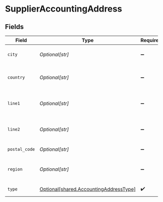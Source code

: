 # SupplierAccountingAddress


## Fields

| Field                                                                                      | Type                                                                                       | Required                                                                                   | Description                                                                                |
| ------------------------------------------------------------------------------------------ | ------------------------------------------------------------------------------------------ | ------------------------------------------------------------------------------------------ | ------------------------------------------------------------------------------------------ |
| `city`                                                                                     | *Optional[str]*                                                                            | :heavy_minus_sign:                                                                         | City of the customer address.                                                              |
| `country`                                                                                  | *Optional[str]*                                                                            | :heavy_minus_sign:                                                                         | Country of the customer address.                                                           |
| `line1`                                                                                    | *Optional[str]*                                                                            | :heavy_minus_sign:                                                                         | Line 1 of the customer address.                                                            |
| `line2`                                                                                    | *Optional[str]*                                                                            | :heavy_minus_sign:                                                                         | Line 2 of the customer address.                                                            |
| `postal_code`                                                                              | *Optional[str]*                                                                            | :heavy_minus_sign:                                                                         | Postal code or zip code.                                                                   |
| `region`                                                                                   | *Optional[str]*                                                                            | :heavy_minus_sign:                                                                         | Region of the customer address.                                                            |
| `type`                                                                                     | [Optional[shared.AccountingAddressType]](undefined/models/shared/accountingaddresstype.md) | :heavy_check_mark:                                                                         | The type of the address                                                                    |
